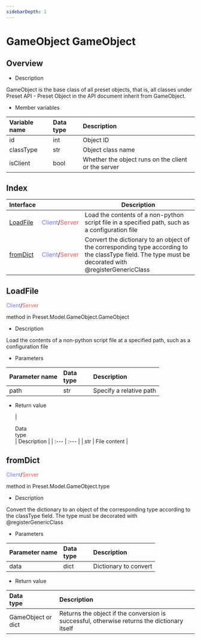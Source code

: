 ```yaml
--- 
sidebarDepth: 1 
--- 
```

# GameObject GameObject 

## Overview 

- Description 

GameObject is the base class of all preset objects, that is, all classes under Preset API - Preset Object in the API document inherit from GameObject. 

- Member variables 

| Variable name | <div style="width: 4em">Data type</div> | Description | 
| :--- | :--- | :--- | 
| id | int | Object ID | 
| classType | str | Object class name | 
| isClient | bool | Whether the object runs on the client or the server | 

## Index 

| Interface | <div style="width: 3em"></div> | Description | 
| --- | --- | --- | 
| [LoadFile](#loadfile) | <span style="display:inline;color:#7575f9">Client</span>/<span style="display:inline;color:#ff5555">Server</span> | Load the contents of a non-python script file in a specified path, such as a configuration file | 
| [fromDict](#fromdict) | <span style="display:inline;color:#7575f9">Client</span>/<span style="display:inline;color:#ff5555">Server</span> | Convert the dictionary to an object of the corresponding type according to the classType field. The type must be decorated with @registerGenericClass | 

## LoadFile 

<span style="display:inline;color:#7575f9">Client</span>/<span style="display:inline;color:#ff5555">Server</span> 

method in Preset.Model.GameObject.GameObject 

- Description 

Load the contents of a non-python script file at a specified path, such as a configuration file 

- Parameters 

| Parameter name | <div style="width: 4em">Data type</div> | Description | 
| :--- | :--- | :--- | 
| path | str | Specify a relative path | 

- Return value


    | <div style="width: 4em">Data type</div> | Description | 
| :--- | :--- | 
| str | File content | 

## fromDict 

<span style="display:inline;color:#7575f9">Client</span>/<span style="display:inline;color:#ff5555">Server</span> 

method in Preset.Model.GameObject.type 

- Description 

Convert the dictionary to an object of the corresponding type according to the classType field. The type must be decorated with @registerGenericClass 

- Parameters 

| Parameter name | <div style="width: 4em">Data type</div> | Description | 
| :--- | :--- | :--- | 
| data | dict | Dictionary to convert | 

- Return value 

| <div style="width: 4em">Data type</div> | Description | 
| :--- | :--- | 
| GameObject or dict | Returns the object if the conversion is successful, otherwise returns the dictionary itself | 

